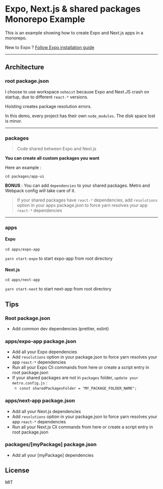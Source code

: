 # Expo, Next.js & shared packages Monorepo Example

This is an example showing how to create Expo and Next.js apps in a monorepo.

New to Expo ? [Follow Expo installation guide](https://docs.expo.dev/get-started/installation/)

___

## Architecture

### root package.json

I choose to use workspace `nohoist` because Expo and Next.JS crash on startup, due to different `react-*` versions.

Hoisting creates package resolution errors.

In this demo, every project has their own `node_modules`. The disk space lost is minor.

___

### packages

> Code shared between Expo and Next.js

**You can create all custom packages you want**

Here an example : 

`cd packages/app-ui`

**BONUS** : You can add `dependencies` to your shared packages. Metro and Webpack config will take care of it.

> If your shared packages have `react-*` dependencies, 
> add `resolutions` option in your apps package.json to force yarn resolves your app `react-*` dependencies
___

### apps

#### Expo

`cd apps/expo-app`

`yarn start-expo` to start expo-app from root directory


#### Next.js

`cd apps/next-app`

`yarn start-next` to start next-app from root directory


## Tips

### Root package.json

- Add common dev dependencies (prettier, eslint)

### apps/expo-app package.json

- Add all your Expo dependencies
- Add `resolutions` option in your package.json to force yarn resolves your app `react-*` dependencies
- Run all your Expo Cli commands from here or create a script entry in root package.json
- If your shared packages are not in `packages` folder, `update your metro.config.js` :
  - `const sharedPackagesFolder = "MY_PACKAGE_FOLDER_NAME";`

### apps/next-app package.json

- Add all your Next.js dependencies
- Add `resolutions` option in your package.json to force yarn resolves your app `react-*` dependencies
- Run all your Next.js Cli commands from here or create a script entry in root package.json

### packages/[myPackage] package.json

- Add all your [myPackage] dependencies

## License

MIT
